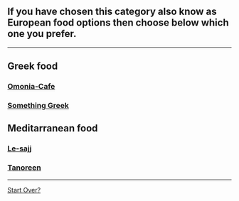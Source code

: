 ## If you have chosen this category also know as European food options then choose below which one you prefer.
---
## Greek food
### [Omonia-Cafe](../European/Greek/Omonia-Cafe.md)
### [Something Greek](../European/Greek/Something-Greek/md)
## Meditarranean food
### [Le-sajj](../European/Mediterranean/Le-sajj.md)
### [Tanoreen](../European/Mediterranean/Tanoreen.md)
---
[Start Over?](../European/European.md)
